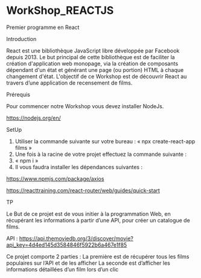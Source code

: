 # WorkShop_REACTJS

Premier programme en React

Introduction

React est une bibliothèque JavaScript libre développée par Facebook depuis 2013. Le but principal de cette bibliothèque est de faciliter la création d'application web monopage, via la création de composants dépendant d'un état et générant une page (ou portion) HTML à chaque changement d'état.
L'objectif de ce Workshop est de découvrir React au travers d’une application de recensement de films.

Prérequis

Pour commencer notre Workshop vous devez installer NodeJs.

https://nodejs.org/en/

SetUp

1.	Utiliser la commande suivante sur votre bureau : 
« npx create-react-app films »
2.	Une fois à la racine de votre projet effectuez la commande suivante :
3.	« npm i »
4.	Il vous faudra installer les dépendances suivantes :

https://www.npmjs.com/package/axios

https://reacttraining.com/react-router/web/guides/quick-start

TP

Le But de ce projet est de vous initier à la programmation Web, en récupérant les informations à partir d’une API, pour créer un catalogue de films.

API : https://api.themoviedb.org/3/discover/movie?api_key=4d4ed145d3584846f5922b6a467e1f85

Ce projet comporte 2 parties : 
La première est de récupérer tous les films populaires sur l’API et de les afficher
La seconde est d’afficher les informations détaillées d’un film lors d’un clic




